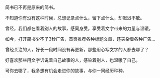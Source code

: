 
简书已不再是原来的简书。

不知道你有没有这种时候，总想记录点什么，留下点什么，却迟迟不敢。

曾经，我们都在看着别人的故事，感同身受，享受着文字带来的力量与温暖。

如今，打开简书少不了3秒广告，首页推荐各种标题文章，还夹杂着各种广告...

曾经关注的人，好长一段时间没有再更新，那些用心写文字的人都去哪了？

好喜欢那些用文字诉说着自己故事的人，感染着别人，也温暖了自己。

可你去哪了，我多想有机会走进你的故事，与你一同经历种种。

